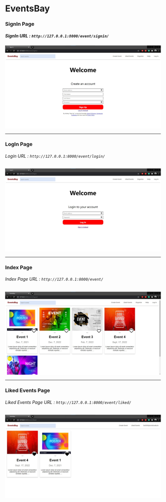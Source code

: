 # EventsBay

### SignIn Page
##### SignIn URL : `http://127.0.0.1:8000/event/signin/`
![signin](images/signin.jpg)
***

### LogIn Page
###### Login URL : `http://127.0.0.1:8000/event/login/`
![login](images/login.jpg)
***

### Index Page
###### Index Page URL : `http://127.0.0.1:8000/event/`
![index](images/index.jpg)
***

### Liked Events Page
###### Liked Events Page URL : `http://127.0.0.1:8000/event/liked/`
![index](images/liked.jpg)
